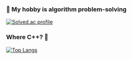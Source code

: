 <!--
[![JAlthea's GitHub stats](https://github-readme-stats.vercel.app/api?username=JAlthea&show_icons=true&theme=dracula)](https://github.com/JAlthea/github-readme-stats)
-->

### 💬 My hobby is algorithm problem-solving
[![Solved.ac profile](http://mazassumnida.wtf/api/v2/generate_badge?boj=practice1)](https://solved.ac/practice1)

### Where C++? 🤔
[![Top Langs](https://github-readme-stats.vercel.app/api/top-langs/?username=JAlthea&layout=compact)](https://github.com/JAlthea/github-readme-stats)

<!--
**JAlthea/JAlthea** is a ✨ _special_ ✨ repository because its `README.md` (this file) appears on your GitHub profile.

Here are some ideas to get you started:

- 🔭 I’m currently working on ...
- 🌱 I’m currently learning ...
- 👯 I’m looking to collaborate on ...
- 🤔 I’m looking for help with ...
- 💬 Ask me about ...
- 📫 How to reach me: ...
- 😄 Pronouns: ...
- ⚡ Fun fact: ...
-->
